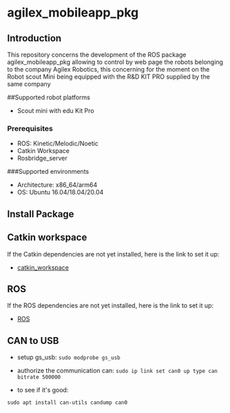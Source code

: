 # agilex_mobileapp_pkg

## Introduction

This repository concerns the development of the ROS package agilex_mobileapp_pkg allowing to control by web page the robots belonging to the company Agilex Robotics, this concerning for the moment on the Robot scout Mini being equipped with the R&D KIT PRO supplied by the same company 

##Supported robot platforms

- Scout mini with edu Kit Pro

### Prerequisites

- ROS: Kinetic/Melodic/Noetic
- Catkin Workspace
- Rosbridge_server

###Supported environments

- Architecture: x86_64/arm64
- OS: Ubuntu 16.04/18.04/20.04

## Install Package

## Catkin workspace

If the Catkin dependencies are not yet installed, here is the link to set it up:

* [catkin_workspace](http://wiki.ros.org/catkin)

## ROS

If the ROS dependencies are not yet installed, here is the link to set it up:

* [ROS](http://wiki.ros.org/ROS/Installation)

## CAN to USB

- setup gs_usb:
``sudo modprobe gs_usb``

- authorize the communication can:
``sudo ip link set can0 up type can bitrate 500000``

- to see if it's good:

``sudo apt install can-utils
candump can0``








